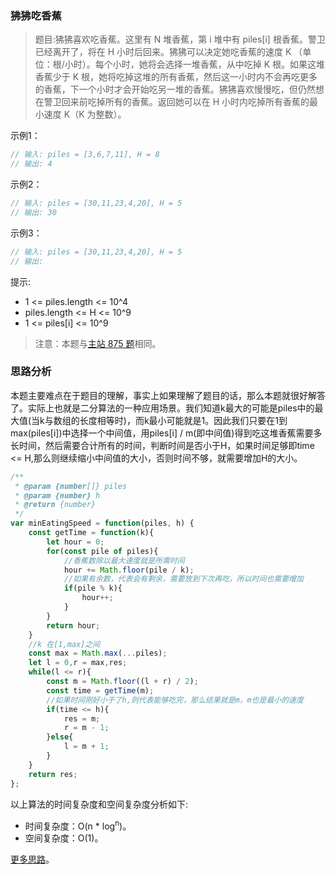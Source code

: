 ###  狒狒吃香蕉

> 题目:狒狒喜欢吃香蕉。这里有 N 堆香蕉，第 i 堆中有 piles[i] 根香蕉。警卫已经离开了，将在 H 小时后回来。狒狒可以决定她吃香蕉的速度 K （单位：根/小时）。每个小时，她将会选择一堆香蕉，从中吃掉 K 根。如果这堆香蕉少于 K 根，她将吃掉这堆的所有香蕉，然后这一小时内不会再吃更多的香蕉，下一个小时才会开始吃另一堆的香蕉。狒狒喜欢慢慢吃，但仍然想在警卫回来前吃掉所有的香蕉。返回她可以在 H 小时内吃掉所有香蕉的最小速度 K（K 为整数）。

示例1：

```js
// 输入: piles = [3,6,7,11], H = 8
// 输出: 4
```

示例2：

```js
// 输入: piles = [30,11,23,4,20], H = 5
// 输出: 30
```

示例3：

```js
// 输入: piles = [30,11,23,4,20], H = 5
// 输出: 
```

提示:

* 1 <= piles.length <= 10^4
* piles.length <= H <= 10^9
* 1 <= piles[i] <= 10^9

> 注意：本题与[主站 875 题](https://leetcode-cn.com/problems/koko-eating-bananas/)相同。

### 思路分析

本题主要难点在于题目的理解，事实上如果理解了题目的话，那么本题就很好解答了。实际上也就是二分算法的一种应用场景。我们知道k最大的可能是piles中的最大值(当k与数组的长度相等时)，而k最小可能就是1。因此我们只要在1到max(piles[i])中选择一个中间值，用piles[i] / m(即中间值)得到吃这堆香蕉需要多长时间，然后需要合计所有的时间，判断时间是否小于H，如果时间足够即time <= H,那么则继续缩小中间值的大小，否则时间不够，就需要增加H的大小。

```js
/**
 * @param {number[]} piles
 * @param {number} h
 * @return {number}
 */
var minEatingSpeed = function(piles, h) {
    const getTime = function(k){
        let hour = 0;
        for(const pile of piles){
            //香蕉数除以最大速度就是所需时间
            hour += Math.floor(pile / k);
            //如果有余数，代表会有剩余，需要放到下次再吃，所以时间也需要增加
            if(pile % k){
                hour++;
            }
        }
        return hour;
    }
    //k 在[1,max]之间
    const max = Math.max(...piles);
    let l = 0,r = max,res;
    while(l <= r){
        const m = Math.floor((l + r) / 2);
        const time = getTime(m);
        //如果时间刚好小于了h,则代表能够吃完，那么结果就是m，m也是最小的速度
        if(time <= h){
            res = m;
            r = m - 1;
        }else{
            l = m + 1;
        }
    }
    return res;
};
```

以上算法的时间复杂度和空间复杂度分析如下:

* 时间复杂度：O(n * log<sup>n</sup>)。
* 空间复杂度：O(1)。

[更多思路](https://leetcode-cn.com/problems/nZZqjQ/solution/er-fen-cha-zhao-kuai-su-ding-wei-si-lu-j-xy22/)。
